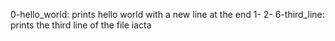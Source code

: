 0-hello_world: prints hello world with a new line at the end
1-
2-
6-third_line: prints the third line of the file iacta